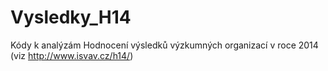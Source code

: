 # Vysledky_H14
Kódy k analýzám Hodnocení výsledků výzkumných organizací v roce 2014 (viz http://www.isvav.cz/h14/)
